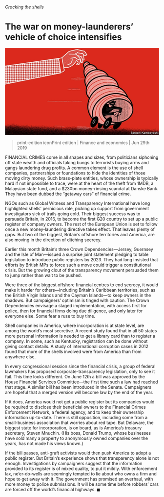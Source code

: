 ###### Cracking the shells

# The war on money-launderers’ vehicle of choice intensifies 

![image](images/20190629_FND001_0.jpg) 

> print-edition iconPrint edition | Finance and economics | Jun 29th 2019 

FINANCIAL CRIMES come in all shapes and sizes, from politicians siphoning off state wealth and officials taking bungs to terrorists buying arms and gangs laundering drug profits. A common element is the use of shell companies, partnerships or foundations to hide the identities of those moving dirty money. Such brass-plate entities, whose ownership is typically hard if not impossible to trace, were at the heart of the theft from 1MDB, a Malaysian state fund, and a $230bn money-rinsing scandal at Danske Bank. They have been dubbed the “getaway cars” of financial crime. 

NGOs such as Global Witness and Transparency International have long highlighted shells’ pernicious role, picking up support from government investigators sick of trails going cold. Their biggest success was to persuade Britain, in 2016, to become the first G20 country to set up a public register of company owners. The rest of the European Union is set to follow once a new money-laundering directive takes effect. That leaves plenty of gaps. But two of the biggest, Britain’s offshore territories and America, are also moving in the direction of ditching secrecy. 

Earlier this month Britain’s three Crown Dependencies—Jersey, Guernsey and the Isle of Man—issued a surprise joint statement pledging to table legislation to introduce public registers by 2023. They had long insisted that efforts by British MPs to force such a move could trigger a constitutional crisis. But the growing clout of the transparency movement persuaded them to jump rather than wait to be pushed. 

Were three of the biggest offshore financial centres to end secrecy, it would make it harder for others—including Britain’s Caribbean territories, such as the British Virgin Islands and the Cayman Islands—to keep owners in the shadows. But campaigners’ optimism is tinged with caution. The Crown Dependencies envisage a staged implementation, with access first for police, then for financial firms doing due diligence, and only later for everyone else. Some fear a ruse to buy time. 

Shell companies in America, where incorporation is at state level, are among the world’s most secretive. A recent study found that in all 50 states more personal information is needed to get a library card than to register a company. In some, such as Kentucky, registration can be done without giving contact details. A study of international corruption cases in 2012 found that more of the shells involved were from America than from anywhere else. 

In every congressional session since the financial crisis, a group of federal lawmakers has proposed corporate-transparency legislation, only to see it fail. This time looks different. On June 12th a bill was approved by the House Financial Services Committee—the first time such a law had reached that stage. A similar bill has been introduced in the Senate. Campaigners are hopeful that a merged version will become law by the end of the year. 

If it does, America would not get a public register but its companies would be required to disclose their beneficial owners to the Financial Crimes Enforcement Network, a federal agency, and to keep their ownership information up-to-date. There is still opposition, including some from a small-business association that worries about red tape. But Delaware, the biggest state for incorporation, is on board, as is America’s treasury secretary, Steven Mnuchin. (His boss, Donald Trump, whose businesses have sold many a property to anonymously owned companies over the years, has not made his views known.) 

If the bill passes, anti-graft activists would then push America to adopt a public register. But Britain’s experience shows that transparency alone is not enough. Investigations by campaigners suggest that the information provided to its register is of mixed quality, to put it mildly. With enforcement lax, ne’er-do-wells are seemingly tempted to lie about who owns a firm and hope to get away with it. The government has promised an overhaul, with more money to police submissions. It will be some time before robbers’ cars are forced off the world’s financial highways. ◼ 

